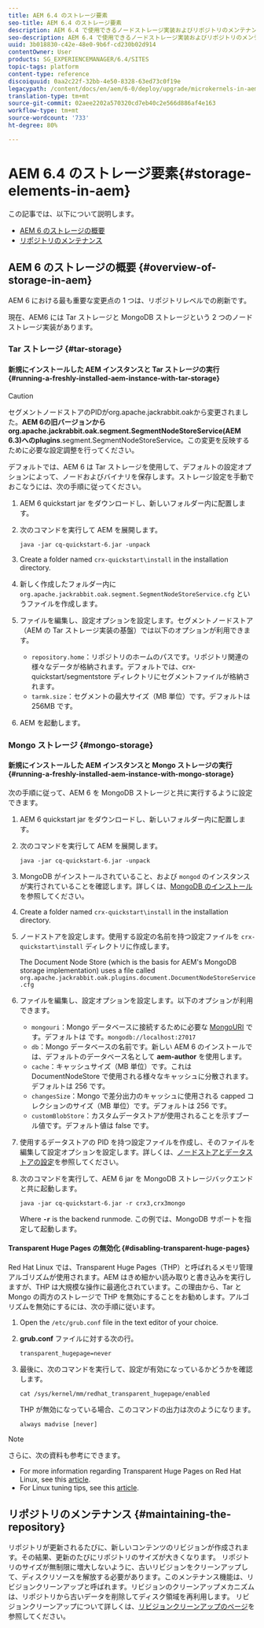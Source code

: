 ```yaml
---
title: AEM 6.4 のストレージ要素
seo-title: AEM 6.4 のストレージ要素
description: AEM 6.4 で使用できるノードストレージ実装およびリポジトリのメンテナンス方法について説明します。
seo-description: AEM 6.4 で使用できるノードストレージ実装およびリポジトリのメンテナンス方法について説明します。
uuid: 3b018830-c42e-48e0-9b6f-cd230b02d914
contentOwner: User
products: SG_EXPERIENCEMANAGER/6.4/SITES
topic-tags: platform
content-type: reference
discoiquuid: 0aa2c22f-32bb-4e50-8328-63ed73c0f19e
legacypath: /content/docs/en/aem/6-0/deploy/upgrade/microkernels-in-aem-6-0
translation-type: tm+mt
source-git-commit: 02aee2202a570320cd7eb40c2e566d886af4e163
workflow-type: tm+mt
source-wordcount: '733'
ht-degree: 80%

---
```



# AEM 6.4 のストレージ要素{#storage-elements-in-aem}

この記事では、以下について説明します。

* [AEM 6 のストレージの概要](/help/sites-deploying/storage-elements-in-aem-6.md#overview-of-storage-in-aem)
* [リポジトリのメンテナンス](/help/sites-deploying/storage-elements-in-aem-6.md#maintaining-the-repository)

## AEM 6 のストレージの概要 {#overview-of-storage-in-aem}

AEM 6 における最も重要な変更点の 1 つは、リポジトリレベルでの刷新です。

現在、AEM6 には Tar ストレージと MongoDB ストレージという 2 つのノードストレージ実装があります。

### Tar ストレージ {#tar-storage}

#### 新規にインストールした AEM インスタンスと Tar ストレージの実行 {#running-a-freshly-installed-aem-instance-with-tar-storage}

>[!CAUTION]
>
>セグメントノードストアのPIDがorg.apache.jackrabbit.oakから変更されました。**AEM 6の旧バージョンからorg.apache.jackrabbit.oak.segment.SegmentNodeStoreService(AEM 6.3)へのplugins**.segment.SegmentNodeStoreService。この変更を反映するために必要な設定調整を行ってください。

デフォルトでは、AEM 6 は Tar ストレージを使用して、デフォルトの設定オプションによって、ノードおよびバイナリを保存します。ストレージ設定を手動でおこなうには、次の手順に従ってください。

1. AEM 6 quickstart jar をダウンロードし、新しいフォルダー内に配置します。
1. 次のコマンドを実行して AEM を展開します。

   `java -jar cq-quickstart-6.jar -unpack`

1. Create a folder named `crx-quickstart\install` in the installation directory.

1. 新しく作成したフォルダー内に `org.apache.jackrabbit.oak.segment.SegmentNodeStoreService.cfg` というファイルを作成します。

1. ファイルを編集し、設定オプションを設定します。セグメントノードストア（AEM の Tar ストレージ実装の基盤）では以下のオプションが利用できます。

   * `repository.home`：リポジトリのホームのパスです。リポジトリ関連の様々なデータが格納されます。デフォルトでは、crx-quickstart/segmentstore ディレクトリにセグメントファイルが格納されます。
   * `tarmk.size`：セグメントの最大サイズ（MB 単位）です。デフォルトは 256MB です。

1. AEM を起動します。

### Mongo ストレージ {#mongo-storage}

#### 新規にインストールした AEM インスタンスと Mongo ストレージの実行 {#running-a-freshly-installed-aem-instance-with-mongo-storage}

次の手順に従って、AEM 6 を MongoDB ストレージと共に実行するように設定できます。

1. AEM 6 quickstart jar をダウンロードし、新しいフォルダー内に配置します。
1. 次のコマンドを実行して AEM を展開します。

   `java -jar cq-quickstart-6.jar -unpack`

1. MongoDB がインストールされていること、および `mongod` のインスタンスが実行されていることを確認します。詳しくは、[MongoDB のインストール](https://docs.mongodb.org/manual/installation/)を参照してください。
1. Create a folder named `crx-quickstart\install` in the installation directory.
1. ノードストアを設定します。使用する設定の名前を持つ設定ファイルを `crx-quickstart\install` ディレクトリに作成します。

   The Document Node Store (which is the basis for AEM&#39;s MongoDB storage implementation) uses a file called `org.apache.jackrabbit.oak.plugins.document.DocumentNodeStoreService.cfg`

1. ファイルを編集し、設定オプションを設定します。以下のオプションが利用できます。

   * `mongouri`：Mongo データベースに接続するために必要な [MongoURI](https://docs.mongodb.org/manual/reference/connection-string/) です。デフォルトは です。`mongodb://localhost:27017`
   * `db`：Mongo データベースの名前です。新しい AEM 6 のインストールでは、デフォルトのデータベース名として **aem-author** を使用します。
   * `cache`：キャッシュサイズ（MB 単位）です。これは DocumentNodeStore で使用される様々なキャッシュに分散されます。デフォルトは 256 です。
   * `changesSize`：Mongo で差分出力のキャッシュに使用される capped コレクションのサイズ（MB 単位）です。デフォルトは 256 です。
   * `customBlobStore`：カスタムデータストアが使用されることを示すブール値です。デフォルト値は false です。

1. 使用するデータストアの PID を持つ設定ファイルを作成し、そのファイルを編集して設定オプションを設定します。詳しくは、[ノードストアとデータストアの設定](/help/sites-deploying/data-store-config.md)を参照してください。

1. 次のコマンドを実行して、AEM 6 jar を MongoDB ストレージバックエンドと共に起動します。

   ```shell
   java -jar cq-quickstart-6.jar -r crx3,crx3mongo
   ```

   Where **`-r`** is the backend runmode. この例では、MongoDB サポートを指定して起動します。

#### Transparent Huge Pages の無効化 {#disabling-transparent-huge-pages}

Red Hat Linux では、Transparent Huge Pages（THP）と呼ばれるメモリ管理アルゴリズムが使用されます。AEM はきめ細かい読み取りと書き込みを実行しますが、THP は大規模な操作に最適化されています。この理由から、Tar と Mongo の両方のストレージで THP を無効にすることをお勧めします。アルゴリズムを無効にするには、次の手順に従います。

1. Open the `/etc/grub.conf` file in the text editor of your choice.
1. **grub.conf** ファイルに対する次の行。

   ```
   transparent_hugepage=never
   ```

1. 最後に、次のコマンドを実行して、設定が有効になっているかどうかを確認します。

   ```
   cat /sys/kernel/mm/redhat_transparent_hugepage/enabled
   ```

   THP が無効になっている場合、このコマンドの出力は次のようになります。

   ```
   always madvise [never]
   ```

>[!NOTE]
>
>さらに、次の資料も参考にできます。
>
>* For more information regarding Transparent Huge Pages on Red Hat Linux, see this [article](https://access.redhat.com/solutions/46111).
>* For Linux tuning tips, see this [article](https://helpx.adobe.com/jp/experience-manager/kb/performance-tuning-tips.html).

>



## リポジトリのメンテナンス {#maintaining-the-repository}

リポジトリが更新されるたびに、新しいコンテンツのリビジョンが作成されます。その結果、更新のたびにリポジトリのサイズが大きくなります。 リポジトリのサイズが無制限に増大しないように、古いリビジョンをクリーンアップして、ディスクリソースを解放する必要があります。このメンテナンス機能は、リビジョンクリーンアップと呼ばれます。リビジョンのクリーンアップメカニズムは、リポジトリから古いデータを削除してディスク領域を再利用します。 リビジョンクリーンアップについて詳しくは、[リビジョンクリーンアップのページ](/help/sites-deploying/revision-cleanup.md)を参照してください。
